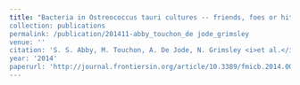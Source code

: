 ```yaml
---
title: "Bacteria in Ostreococcus tauri cultures -- friends, foes or hitchhikers?
collection: publications
permalink: /publication/201411-abby_touchon_de jode_grimsley
venue: ''
citation: 'S. S. Abby, M. Touchon, A. De Jode, N. Grimsley <i>et al.</i>. <b>Bacteria in <i>Ostreococcus tauri</i> cultures -- friends, foes or hitchhikers?</b>, <i>Frontiers in Microbiology,</i> November 2014'
year: '2014'
paperurl: 'http://journal.frontiersin.org/article/10.3389/fmicb.2014.00505/abstract'
---
```

